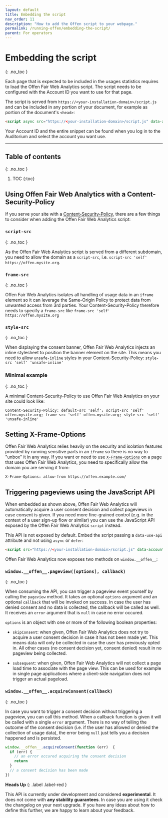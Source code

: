 ```yaml
---
layout: default
title: Embedding the script
nav_order: 11
description: "How to add the Offen script to your webpage."
permalink: /running-offen/embedding-the-script/
parent: For operators
---
```


<!--
Copyright 2020 - Offen Authors <hioffen@posteo.de>
SPDX-License-Identifier: Apache-2.0
-->

# Embedding the script
{: .no_toc }

Each page that is expected to be included in the usages statistics requires to load the Offen Fair Web Analytics script. The script needs to be configured with the Account ID you want to use for that page.

The script is served from `https://<your-installation-domain>/script.js` and can be included in any portion of your document, for example as portion of the document's `<head>`:

```html
<script async src="https://<your-installation-domain>/script.js" data-account-id="<your-account-id>"></script>
```

Your Account ID and the entire snippet can be found when you log in to the Auditorium and select the account you want use.

---

## Table of contents
{: .no_toc }

1. TOC
{:toc}

## Using Offen Fair Web Analytics with a Content-Security-Policy

If you serve your site with a [Content-Security-Policy][csp], there are a few things to consider when adding the Offen Fair Web Analytics script:

[csp]: https://developer.mozilla.org/en-US/docs/Web/HTTP/CSP

### `script-src`
{: .no_toc }

As the Offen Fair Web Analytics script is served from a different subdomain, you need to allow the domain as a `script-src`, i.e. `script-src 'self' https://offen.mysite.org`.

### `frame-src`
{: .no_toc }

Offen Fair Web Analytics isolates all handling of usage data in an `iframe` element so it can leverage the Same-Origin Policy to protect data from unwanted access from 3rd parties. Your Content-Security-Policy therefore needs to specify a `frame-src` like `frame-src 'self' https://offen.mysite.org`

### `style-src`
{: .no_toc }

When displaying the consent banner, Offen Fair Web Analytics injects an inline stylesheet to position the banner element on the site. This means you need to allow `unsafe-inline` styles in your Content-Security-Policy: `style-src 'self' 'unsafe-inline'`

### Minimal example
{: .no_toc }

A minimal Content-Security-Policy to use Offen Fair Web Analytics on your site could look like:

```
Content-Security-Policy: default-src 'self'; script-src 'self' offen.mysite.org; frame-src 'self' offen.mysite.org; style-src 'self' 'unsafe-inline'
```

## Setting X-Frame-Options

Offen Fair Web Analytics relies heavily on the security and isolation features provided by running sensitive parts in an `iframe` so there is no way to "unbox" it in any way. If you want or need to use [`X-Frame-Options`][mdn-xframe] on a page that uses Offen Fair Web Analytics, you need to specifically allow the domain you are serving it from:

```
X-Frame-Options: allow-from https://offen.example.com/
```

[mdn-xframe]: https://developer.mozilla.org/en-US/docs/Web/HTTP/Headers/X-Frame-Options

## Triggering pageviews using the JavaScript API

When embedded as shown above, Offen Fair Web Analytics will automatically acquire a user consent decision and collect pageviews in case consent is given. If you need more fine-grained control (e.g. in the context of a user sign-up flow or similar) you can use the JavaScript API exposed by the Offen Fair Web Analytics `script` instead.

This API is not exposed by default. Embed the script passing a `data-use-api` attribute and not using `async` or `defer`:

```html
<script src="https://<your-installation-domain>/script.js" data-account-id="<your-account-id>" data-use-api></script>
```

Offen Fair Web Analytics now exposes two methods on `window.__offen__`:

### `window.__offen__.pageview([options], callback)`
{: .no_toc }

When consuming the API, you can trigger a pageview event yourself by calling the `pageview` method. It takes an optional `options` argument and an optional `callback` that will be invoked on success. In case the user has denied consent and no data is collected, the callback will be called as well. It receives an `error` argument that is `null` in case no error occured.

`options` is an object with one or more of the following boolean properties:

- `skipConsent`: when given, Offen Fair Web Analytics does not try to acquire a user consent decision in case it has not been made yet. This means data will only be collected in case the user has previously opted in. All other cases (no consent decision yet, consent denied) result in no pageview being collected.

- `subsequent`: when given, Offen Fair Web Analytics will not collect a page load time to associate with the page view. This can be used for example in single page applications where a client-side navigation does not trigger an actual pageload.

### `window.__offen__.acquireConsent(callback)`
{: .no_toc }

In case you want to trigger a consent decision without triggering a pageview, you can call this method. When a callback function is given it will be called with a single `error` argument. There is no way of telling the outcome of the consent decision (i.e. if the user has allowed or denied the collection of usage data), the error being `null` just tells you a decision happened and is persisted.

```js
window.__offen__.acquireConsent(function (err)  {
  if (err) {
    // an error occured acquiring the consent decision
    return
  }
  // a consent decision has been made
})
```

__Heads Up__
{: .label .label-red }

This API is currently under development and considered __experimental__. It does not come with __any stability guarantees__. In case you are using it check the changelog on your next upgrade. If you have any ideas about how to define this further, we are happy to learn about your feedback.
